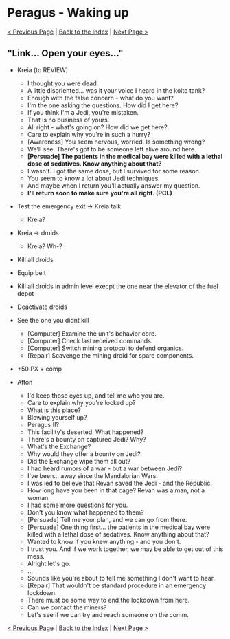 # Peragus - Waking up

[< Previous Page](../01_Prologue/04_Prologue.md) |
[Back to the Index](../index.md) |
[Next Page >](./02_Peragus.md)

## "Link... Open your eyes..."

- Kreia (to REVIEW)
  - I thought you were dead.
  - A little disoriented... was it your voice I heard in the kolto tank?
  - Enough with the false concern - what do you want?
  - I'm the one asking the questions. How did I get here?
  - If you think I'm a Jedi, you're mistaken.
  - That is no business of yours.
  - All right - what's going on? How did we get here?
  - Care to explain why you're in such a hurry?
  - [Awareness] You seem nervous, worried. Is something wrong?
  - We'll see. There's got to be someone left alive around here.
  - **[Persuade] The patients in the medical bay were killed with a lethal dose of sedatives. Know anything about that?**
  - I wasn't. I got the same dose, but I survived for some reason.
  - You seem to know a lot about Jedi techniques.
  - And maybe when I return you'll actually answer my question.
  - **I'll return soon to make sure you're all right. (PCL)**

- Test the emergency exit -> Kreia talk
  - Kreia?
- Kreia -> droids
  - Kreia? Wh-?


- Kill all droids
- Equip belt
- Kill all droids in admin level execpt the one near the elevator of the fuel depot
- Deactivate droids
- See the one you didnt kill
  - [Computer] Examine the unit's behavior core.
  - [Computer] Check last received commands.
  - [Computer] Switch mining protocol to defend organics.
  - [Repair] Scavenge the mining droid for spare components.
- +50 PX + comp





- Atton
  - I'd keep those eyes up, and tell me who you are.
  - Care to explain why you're locked up?
  - What is this place?
  - Blowing yourself up?
  - Peragus II?
  - This facility's deserted. What happened?
  - There's a bounty on captured Jedi? Why?
  - What's the Exchange?
  - Why would they offer a bounty on Jedi?
  - Did the Exchange wipe them all out?
  - I had heard rumors of a war - but a war between Jedi?
  - I've been... away since the Mandalorian Wars.
  - I was led to believe that Revan saved the Jedi - and the Republic.
  - How long have you been in that cage? Revan was a man, not a woman.
  - I had some more questions for you.
  - Don't you know what happened to them?
  - [Persuade] Tell me your plan, and we can go from there.
  - [Persuade] One thing first... the patients in the medical bay were killed with a lethal dose of sedatives. Know anything about that?
  - Wanted to know if you knew anything - and you don't.
  - I trust you. And if we work together, we may be able to get out of this mess.
  - Alright let's go.
  - ...
  - Sounds like you're about to tell me something I don't want to hear.
  - [Repair] That wouldn't be standard procedure in an emergency lockdown.
  - There must be some way to end the lockdown from here.
  - Can we contact the miners?
  - Let's see if we can try and reach someone on the comm.

[< Previous Page](../01_Prologue/04_Prologue.md) |
[Back to the Index](../index.md) |
[Next Page >](./02_Peragus.md)
 
